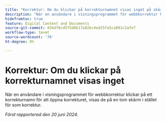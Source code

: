 ```yaml
---
title: "Korrektur: Om du klickar på korrekturnamnet visas inget på skärmen"
description: "När en användare i visningsprogrammet för webbkorrektur klickar på ett korrekturnamn för att öppna korrekturet visas de på en tom skärm i stället för som korrektur."
hidefromtoc: true
feature: Digital Content and Documents
source-git-commit: d34df8cd575d6b17a02bc4ed25fa5ca891c2afe7
workflow-type: tm+mt
source-wordcount: '76'
ht-degree: 0%

---
```



# Korrektur: Om du klickar på korrekturnamnet visas inget

När en användare i visningsprogrammet för webbkorrektur klickar på ett korrekturnamn för att öppna korrekturet, visas de på en tom skärm i stället för som korrektur.

_Först rapporterad den 20 juni 2024._
